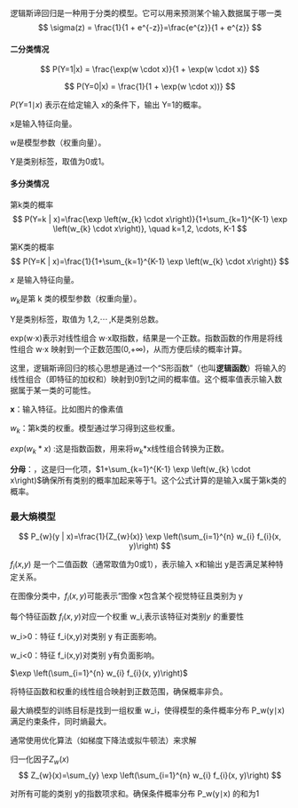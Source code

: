 逻辑斯谛回归是一种用于分类的模型。它可以用来预测某个输入数据属于哪一类
$$
\sigma(z) = \frac{1}{1 + e^{-z}}=\frac{e^{z}}{1 + e^{z}}
$$




#### 二分类情况

$$
P(Y=1|x) = \frac{\exp(w \cdot x)}{1 + \exp(w \cdot x)}
$$

$$
P(Y=0|x) = \frac{1}{1 + \exp(w \cdot x))}
$$

*P*(*Y*=1∣*x*) 表示在给定输入 x的条件下，输出 Y=1的概率。

x是输入特征向量。

w是模型参数（权重向量）。

Y是类别标签，取值为0或1。

#### 多分类情况

  第k类的概率
$$
P(Y=k | x)=\frac{\exp \left(w_{k} \cdot x\right)}{1+\sum_{k=1}^{K-1} \exp \left(w_{k} \cdot x\right)}, \quad k=1,2, \cdots, K-1
$$

第K类的概率
$$
P(Y=K | x)=\frac{1}{1+\sum_{k=1}^{K-1} \exp \left(w_{k} \cdot x\right)}
$$



*x* 是输入特征向量。

$w_k$是第 k 类的模型参数（权重向量）。

Y是类别标签，取值为 1,2,⋯ ,K是类别总数。

exp⁡(w⋅x)表示对线性组合 w⋅x取指数，结果是一个正数。指数函数的作用是将线性组合 w⋅x 映射到一个正数范围(0,+∞)，从而方便后续的概率计算。

这里，逻辑斯谛回归的核心思想是通过一个“S形函数”（也叫**逻辑函数**）将输入的线性组合（即特征的加权和）映射到0到1之间的概率值。这个概率值表示输入数据属于某一类的可能性。

 **x**：输入特征。比如图片的像素值

$w_k$：第k类的权重。模型通过学习得到这些权重。

$exp(w_k*x)$ :这是指数函数，用来将$w_k$*x线性组合转换为正数。

**分母**：，这是归一化项，$1+\sum_{k=1}^{K-1} \exp \left(w_{k} \cdot x\right)$确保所有类别的概率加起来等于1。这个公式计算的是输入x属于第k类的概率。

 

### 最大熵模型

$$
P_{w}(y | x)=\frac{1}{Z_{w}(x)} \exp \left(\sum_{i=1}^{n} w_{i} f_{i}(x, y)\right)
$$



  $f_i$(*x*,*y*) 是一个二值函数（通常取值为0或1），表示输入 x和输出 y是否满足某种特定关系。

 在图像分类中，$f_i(x,y)$可能表示“图像 x包含某个视觉特征且类别为 y

每个特征函数 $f_i(x,y)$对应一个权重 w_i,表示该特征对类别*y* 的重要性

w_i>0：特征 f_i(x,y)对类别 y 有正面影响。

w_i<0：特征 f_i(x,y)对类别 y有负面影响。

$\exp \left(\sum_{i=1}^{n} w_{i} f_{i}(x, y)\right)$

将特征函数和权重的线性组合映射到正数范围，确保概率非负。

最大熵模型的训练目标是找到一组权重 w_i，使得模型的条件概率分布 P_w(y∣x) 满足约束条件，同时熵最大。

通常使用优化算法（如梯度下降法或拟牛顿法）来求解

归一化因子$Z_w(x)$ 
$$
Z_{w}(x)=\sum_{y} \exp \left(\sum_{i=1}^{n} w_{i} f_{i}(x, y)\right)
$$


对所有可能的类别 y的指数项求和。确保条件概率分布 P_w(y∣x) 的和为1






